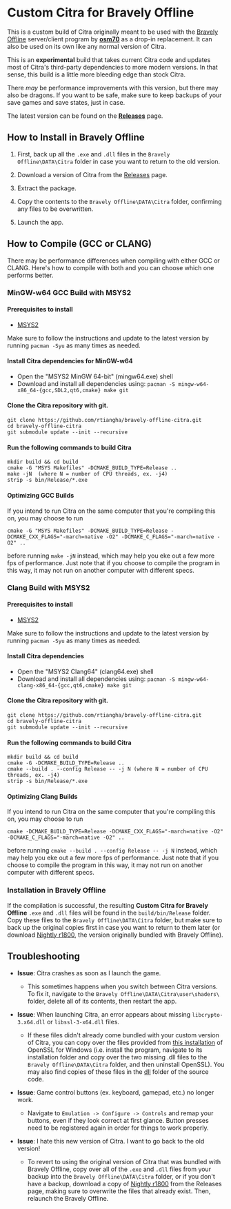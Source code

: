 # Custom Citra for Bravely Offline

This is a custom build of Citra originally meant to be used with the [Bravely Offline](https://github.com/osm70/bravely-offline) server/client program by [**osm70**](https://github.com/osm70/bravely-offline) as a drop-in replacement. It can also be used on its own like any normal version of Citra.

This is an **experimental** build that takes current Citra code and updates most of Citra's third-party dependencies to more modern versions. In that sense, this build is a little more bleeding edge than stock Citra.

There _may_ be performance improvements with this version, but there may also be dragons. If you want to be safe, make sure to keep backups of your save games and save states, just in case.

The latest version can be found on the [**Releases**](https://github.com/rtiangha/bravely-offline-citra/releases) page.

## How to Install in Bravely Offline

1. First, back up all the `.exe` and `.dll` files in the `Bravely Offline\DATA\Citra` folder in case you want to return to the old version.

2. Download a version of Citra from the [Releases](https://github.com/rtiangha/bravely-offline-citra/releases) page.

3. Extract the package.

4. Copy the contents to the `Bravely Offline\DATA\Citra` folder, confirming any files to be overwritten.

5. Launch the app.

## How to Compile (GCC or CLANG)

There may be performance differences when compiling with either GCC or CLANG. Here's how to compile with both and you can choose which one performs better.

### MinGW-w64 GCC Build with MSYS2

#### Prerequisites to install

- [MSYS2](https://msys2.github.io/)

Make sure to follow the instructions and update to the latest version by running `pacman -Syu` as many times as needed.

#### Install Citra dependencies for MinGW-w64

- Open the "MSYS2 MinGW 64-bit" (mingw64.exe) shell
- Download and install all dependencies using: `pacman -S mingw-w64-x86_64-{gcc,SDL2,qt6,cmake} make git`

#### Clone the Citra repository with git.

```shell
git clone https://github.com/rtiangha/bravely-offline-citra.git
cd bravely-offline-citra
git submodule update --init --recursive
```

#### Run the following commands to build Citra

```shell
mkdir build && cd build
cmake -G "MSYS Makefiles" -DCMAKE_BUILD_TYPE=Release ..
make -jN  (where N = number of CPU threads, ex. -j4)
strip -s bin/Release/*.exe
```

#### Optimizing GCC Builds

If you intend to run Citra on the same computer that you're compiling this on, you may choose to run

`cmake -G "MSYS Makefiles" -DCMAKE_BUILD_TYPE=Release -DCMAKE_CXX_FLAGS="-march=native -O2" -DCMAKE_C_FLAGS="-march=native -O2" ..`

before running `make -jN` instead, which may help you eke out a few more fps of performance. Just note that if you choose to compile the program in this way, it may not run on another computer with different specs.

### Clang Build with MSYS2

#### Prerequisites to install

- [MSYS2](https://msys2.github.io/)

Make sure to follow the instructions and update to the latest version by running `pacman -Syu` as many times as needed.

#### Install Citra dependencies

- Open the "MSYS2 Clang64" (clang64.exe) shell
- Download and install all dependencies using: `pacman -S mingw-w64-clang-x86_64-{gcc,qt6,cmake} make git`

#### Clone the Citra repository with git.

```shell
git clone https://github.com/rtiangha/bravely-offline-citra.git
cd bravely-offline-citra
git submodule update --init --recursive
```

#### Run the following commands to build Citra

```shell
mkdir build && cd build
cmake -G -DCMAKE_BUILD_TYPE=Release ..
cmake --build . --config Release -- -j N (where N = number of CPU threads, ex. -j4)
strip -s bin/Release/*.exe
```

#### Optimizing Clang Builds

If you intend to run Citra on the same computer that you're compiling this on, you may choose to run

`cmake -DCMAKE_BUILD_TYPE=Release -DCMAKE_CXX_FLAGS="-march=native -O2" -DCMAKE_C_FLAGS="-march=native -O2" ..`

before running `cmake --build . --config Release -- -j N` instead, which may help you eke out a few more fps of performance. Just note that if you choose to compile the program in this way, it may not run on another computer with different specs.

### Installation in Bravely Offline

If the compilation is successful, the resulting **Custom Citra for Bravely Offline** `.exe` and `.dll` files will be found in the `build/bin/Release` folder. Copy these files to the `Bravely Offline\DATA\Citra` folder, but make sure to back up the original copies first in case you want to return to them later (or download [Nightly r1800](https://github.com/rtiangha/bravely-offline-citra/releases/tag/r1800-2022.10.23), the version originally bundled with Bravely Offline).

## Troubleshooting

* **Issue**:  Citra crashes as soon as I launch the game.

    * This sometimes happens when you switch between Citra versions. To fix it, navigate to the `Bravely Offline\DATA\Citra\user\shaders\` folder, delete all of its contents, then restart the app.

* **Issue**:  When launching Citra, an error appears about missing `libcrypto-3.x64.dll` or `libssl-3-x64.dll` files.

    * If these files didn't already come bundled with your custom version of Citra, you can copy over the files provided from [this installation](https://slproweb.com/download/Win64OpenSSL_Light-3_2_1.exe) of OpenSSL for Windows (i.e. install the program, navigate to its installation folder and copy over the two missing .dll files to the `Bravely Offline\DATA\Citra` folder, and then uninstall OpenSSL). You may also find copies of these files in the [dll](https://github.com/rtiangha/bravely-offline-citra/tree/bravely-offline/dlls) folder of the source code.
 
* **Issue**:  Game control buttons (ex. keyboard, gamepad, etc.) no longer work.

    * Navigate to `Emulation -> Configure -> Controls` and remap your buttons, even if they look correct at first glance. Button presses need to be registered again in order for things to work properly.

* **Issue**:  I hate this new version of Citra. I want to go back to the old version!

    * To revert to using the original version of Citra that was bundled with Bravely Offline, copy over all of the `.exe` and `.dll` files from your backup into the `Bravely Offline\DATA\Citra` folder, or if you don't have a backup, download a copy of [Nightly r1800](https://github.com/rtiangha/bravely-offline-citra/releases/tag/r1800-2022.10.23) from the Releases page, making sure to overwrite the files that already exist. Then, relaunch the Bravely Offline.

